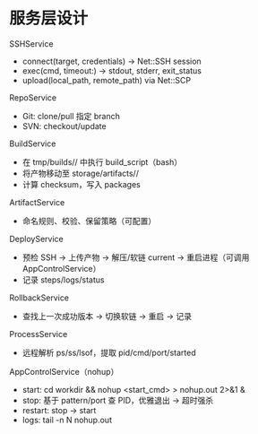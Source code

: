 # 服务层设计

SSHService
- connect(target, credentials) -> Net::SSH session
- exec(cmd, timeout:) -> stdout, stderr, exit_status
- upload(local_path, remote_path) via Net::SCP

RepoService
- Git: clone/pull 指定 branch
- SVN: checkout/update

BuildService
- 在 tmp/builds/<project>/<timestamp> 中执行 build_script（bash）
- 将产物移动至 storage/artifacts/<project>/<version>
- 计算 checksum，写入 packages

ArtifactService
- 命名规则、校验、保留策略（可配置）

DeployService
- 预检 SSH -> 上传产物 -> 解压/软链 current -> 重启进程（可调用 AppControlService）
- 记录 steps/logs/status

RollbackService
- 查找上一次成功版本 -> 切换软链 -> 重启 -> 记录

ProcessService
- 远程解析 ps/ss/lsof，提取 pid/cmd/port/started

AppControlService（nohup）
- start: cd workdir && nohup <start_cmd> > nohup.out 2>&1 &
- stop: 基于 pattern/port 查 PID，优雅退出 -> 超时强杀
- restart: stop -> start
- logs: tail -n N nohup.out